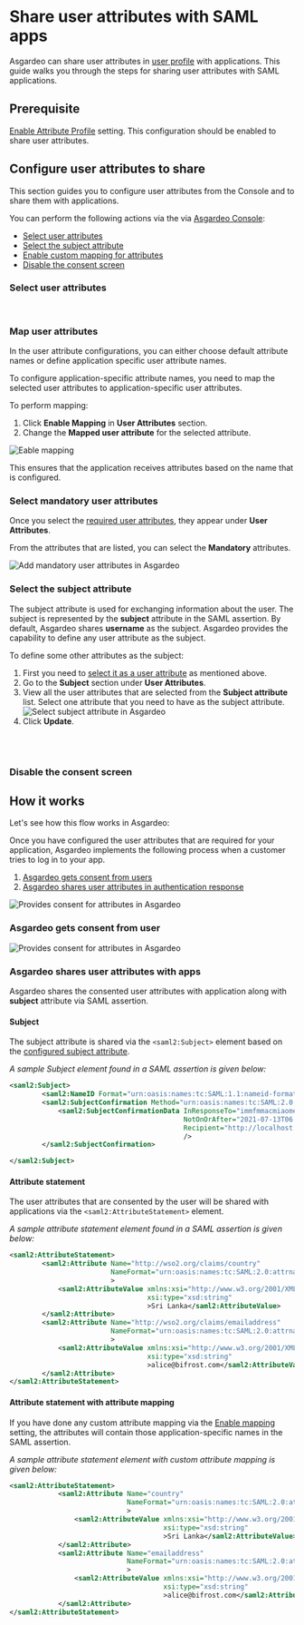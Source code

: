 # Share user attributes with SAML apps

Asgardeo can share user attributes in <a href="/guides/user-management/user-profiles/">user profile</a> with applications. This guide walks you through the steps for sharing user attributes with SAML applications. 

## Prerequisite
<a href="/guides/applications/web-app/saml/saml-settings/#attribute-profile">Enable Attribute Profile</a> setting. This configuration should be enabled to share user attributes.

## Configure user attributes to share

This section guides you to configure user attributes from the Console and to share them with applications.

You can perform the following actions via the via [Asgardeo Console](https://console.asgardeo.io):
- [Select user attributes](#select-user-attributes)
- [Select the subject attribute](#select-the-subject-attribute)
- [Enable custom mapping for attributes](#map-user-attributes)
- [Disable the consent screen](#disable-the-consent-screen)

### Select user attributes

<CommonGuide guide='guides/fragments/manage-app/manage-user-attributes/select-user-attributes.md'/>

<br>

### Map user attributes

In the user attribute configurations, you can either choose default attribute names or define application specific user attribute names.

To configure application-specific attribute names, you need to map the selected user attributes to application-specific user attributes. 

To perform mapping:
1. Click **Enable Mapping** in **User Attributes** section.
2. Change the **Mapped user attribute** for the selected attribute.
 <img :src="$withBase('/assets/img/guides/applications/attributes/saml/enable-mapping.png')" alt="Eable mapping">

This ensures that the application receives attributes based on the name that is configured.

### Select mandatory user attributes

<CommonGuide guide='guides/fragments/manage-app/manage-user-attributes/select-mandatory-attributes.md'/>

Once you select the [required user attributes](#select-user-attributes), they appear under **User Attributes**. 

From the attributes that are listed, you can select the **Mandatory** attributes. 

<img :src="$withBase('/assets/img/guides/applications/attributes/saml/add-mandatory-user-attributes.png')" alt="Add mandatory user attributes in Asgardeo">


<br>

### Select the subject attribute

The subject attribute is used for exchanging information about the user. The subject is represented by the **subject** attribute in the SAML assertion. 
By default, Asgardeo shares **username** as the subject. Asgardeo provides the capability to define any user attribute as the subject.

To define some other attributes as the subject:
1. First you need to [select it as a user attribute](#select-user-attributes) as mentioned above. 
2. Go to the **Subject** section under **User Attributes**.
3. View all the user attributes that are selected from the **Subject attribute** list. Select one attribute that you need to have as the subject attribute.
    <img :src="$withBase('/assets/img/guides/applications/attributes/saml/select-sub-attribute.png')" alt="Select subject attribute in Asgardeo"> 
4. Click **Update**.

<br>
<br>

### Disable the consent screen

<CommonGuide guide='guides/fragments/manage-app/manage-user-attributes/disable-user-consent.md'/>


## How it works

Let's see how this flow works in Asgardeo:

Once you have configured the user attributes that are required for your application, Asgardeo implements the following process when a customer tries to log in to your app.
1. [Asgardeo  gets consent from users](#asgardeo-gets-consent-from-user)
2. [Asgardeo shares user attributes in authentication response](#asgardeo-shares-user-attributes-with-apps)

<img class="borderless-img" :src="$withBase('/assets/img/guides/applications/attributes/saml/how-it-works.png')" alt="Provides consent for attributes in Asgardeo">

### Asgardeo gets consent from user
 
<CommonGuide guide='guides/fragments/manage-app/manage-user-attributes/get-user-consent.md'/>

<img :src="$withBase('/assets/img/guides/applications/attributes/saml/provide-consent.png')" alt="Provides consent for attributes in Asgardeo">

<br>

### Asgardeo shares user attributes with apps

Asgardeo shares the consented user attributes with application along with **subject** attribute via SAML assertion. 

#### Subject

The subject attribute is shared via the `<saml2:Subject>` element based on the [configured subject attribute](#select-the-subject-attribute).

_A sample Subject element found in a SAML assertion is given below:_

```xml
<saml2:Subject>
        <saml2:NameID Format="urn:oasis:names:tc:SAML:1.1:nameid-format:emailAddress">alice@bifrost.com</saml2:NameID>
        <saml2:SubjectConfirmation Method="urn:oasis:names:tc:SAML:2.0:cm:bearer">
            <saml2:SubjectConfirmationData InResponseTo="immfmmacmiaomepphphhlfokfggpffkleokajfbg"
                                           NotOnOrAfter="2021-07-13T06:09:33.594Z"
                                           Recipient="http://localhost:8081/sample-app/home.jsp"
                                           />
        </saml2:SubjectConfirmation>

</saml2:Subject>
```

#### Attribute statement
The user attributes that are consented by the user will be shared with applications via the `<saml2:AttributeStatement>` element.

_A sample attribute statement element found in a SAML assertion is given below:_
```xml
<saml2:AttributeStatement>
        <saml2:Attribute Name="http://wso2.org/claims/country"
                         NameFormat="urn:oasis:names:tc:SAML:2.0:attrname-format:basic"
                         >
            <saml2:AttributeValue xmlns:xsi="http://www.w3.org/2001/XMLSchema-instance"
                                  xsi:type="xsd:string"
                                  >Sri Lanka</saml2:AttributeValue>
        </saml2:Attribute>
        <saml2:Attribute Name="http://wso2.org/claims/emailaddress"
                         NameFormat="urn:oasis:names:tc:SAML:2.0:attrname-format:basic"
                         >
            <saml2:AttributeValue xmlns:xsi="http://www.w3.org/2001/XMLSchema-instance"
                                  xsi:type="xsd:string"
                                  >alice@bifrost.com</saml2:AttributeValue>
        </saml2:Attribute>
</saml2:AttributeStatement> 
```

#### Attribute statement with attribute mapping

If you have done any custom attribute mapping via the [Enable mapping](#map-user-attributes) setting, the attributes will contain those application-specific names in the SAML assertion.

_A sample attribute statement element with custom attribute mapping is given below:_

```xml
<saml2:AttributeStatement>
            <saml2:Attribute Name="country"
                             NameFormat="urn:oasis:names:tc:SAML:2.0:attrname-format:basic"
                             >
                <saml2:AttributeValue xmlns:xsi="http://www.w3.org/2001/XMLSchema-instance"
                                      xsi:type="xsd:string"
                                      >Sri Lanka</saml2:AttributeValue>
            </saml2:Attribute>
            <saml2:Attribute Name="emailaddress"
                             NameFormat="urn:oasis:names:tc:SAML:2.0:attrname-format:basic"
                             >
                <saml2:AttributeValue xmlns:xsi="http://www.w3.org/2001/XMLSchema-instance"
                                      xsi:type="xsd:string"
                                      >alice@bifrost.com</saml2:AttributeValue>
            </saml2:Attribute>
</saml2:AttributeStatement>
```
